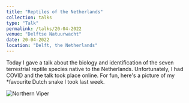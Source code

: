 ```yaml
---
title: "Reptiles of the Netherlands"
collection: talks
type: "Talk"
permalink: /talks/20-04-2022
venue: "Delftse Natuurwacht"
date: 20-04-2022
location: "Delft, the Netherlands"
---
```


Today I gave a talk about the biology and identification of the seven terrestrial reptile species native to the Netherlands.
Unfortunately, I had COVID and the talk took place online. For fun, here's a picture of my *favourite Dutch snake I took last week. 

![Northern Viper](jnwiegers/jnwiegers.github.io/images/Vipera_berus_2022.JPG)

